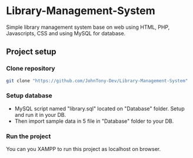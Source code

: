 # Library-Management-System
Simple library management system base on web using HTML, PHP, Javascripts, CSS and using MySQL for database.

## Project setup
### Clone repository
```sh
git clone "https://github.com/JohnTony-Dev/Library-Management-System"
```

### Setup database
- MySQL script named "library.sql" located on "Database" folder. Setup and run it in your DB.
- Then import sample data in 5 file in "Database" folder to your DB.

### Run the project
You can you XAMPP to run this project as localhost on browser.
